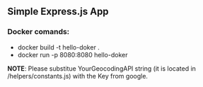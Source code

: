 ## Simple Express.js App

### Docker comands:
* docker build -t hello-doker .
* docker run -p 8080:8080 hello-doker

__NOTE__: Please substitue YourGeocodingAPI string (it is located in /helpers/constants.js) with the Key from google.